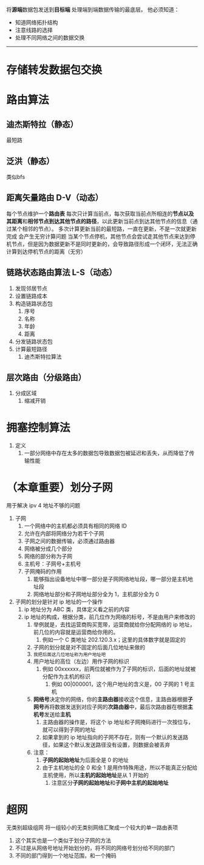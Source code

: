 将**源端**数据包发送到**目标端**
处理端到端数据传输的最底层。
他必须知道：
- 知道网络拓扑结构
- 注意线路的选择
- 处理不同网络之间的数据交换
- ---

# 存储转发数据包交换


# 路由算法
## 迪杰斯特拉（静态）
最短路
## 泛洪（静态）
类似bfs
## 距离矢量路由 D-V（动态）
每个节点维护一个**路由表**
每次只计算当前点，每次获取当前点所相连的**节点以及其距离**和**相邻节点到达其他节点的路径**，以此更新当前点到达其他节点的信息（通过某个相邻的节点）。
多次计算更新当前的最短路，一直在更新，不是一次就更新完成
会产生无穷计算问题
	当某个节点停机，其他节点会尝试走其他节点来达到停机节点，但是因为数据更新不是同时更新的，会导致路径形成一个闭环，无法正确计算到达停机节点的距离（无穷）
## 链路状态路由算法 L-S（动态）
1. 发现邻居节点
2. 设置链路成本
3. 构造链路状态包
	1. 序号
	2. 名称
	3. 年龄
	4. 距离
4. 分发链路状态包
5. 计算最短路径
	1. 迪杰斯特拉算法
## 层次路由（分级路由）
1. 分成区域
	1. 缩减开销



# 拥塞控制算法
1. 定义
	1. 一部分网络中存在太多的数据包导致数据包被延迟和丢失，从而降低了传输性能





# （本章重要）划分子网
用于解决 ipv 4 地址不够的问题
1. 子网
	1. 一个网络中的主机都必须具有相同的网络 ID
	2. 允许在内部将网络分为若干个子网
	3. 子网之间的数据传输，必须通过路由器
	4. 网络被分成几个部分
	5. 网络的部分称为子网
	6. 主机号：子网号+主机号 
	7. 子网掩码的作用
		1. 能够指出设备地址中哪一部分是子网网络地址段，哪一部分是主机地址段
		2. 网络地址部分和子网地址部分全为 1，主机部分全为 0
2. 子网的划分是针对 ip 地址的一个操作
	1. ip 地址分为 ABC 类，具体定义看之前的内容
	2. ip 地址的构成，根据分类，前几位作为网络的标号，不是由用户来修改的
		1. 举例就是，去找运营商购买宽带，运营商就给你分配网络的 ip 地址，前几位的内容就是运营商给你用的。
			1. 例如一个 C 类地址 202.120.3.x；这里的具体数字就是固定的
		2. 子网的划分就是对不固定的后面几位地址来做的
		3. `我把后面这几位地址称为用户地址吧`
		4. 用户地址的高位（左边）用作子网的标识
			1. 例如 00xxxxxx，前两位就被作为了子网的标识，后面的地址就被分配作为主机的标识
				1. 例如 00|000001，这个用户地址的含义是，00 子网的 1 号主机
		5. **网络号**决定你的网络，你的**主路由器**接收这个信息，主路由器根据**子网号**再将数据发送到对应子网的**次路由器**中，最后次路由器在根据**主机号**发送给**主机**
			1. 主路由器的操作是，将这个 ip 地址和子网掩码进行一次按位与，就可以得到子网的地址
			2. 如果拿到的 ip 地址指向的子网不存在，则有一个默认的发送路径，如果这个默认发送路径没有设置，则数据会被丢弃
		6. 注意：
			1. **子网的起始地址**为后面全是 0 的地址
			2. 由于主机地址的全 0 和全 1 是用作特殊用途，所以不能真正分配给主机使用，所以**主机的起始地址**是从 1 开始的 
				1. 注意区分**子网的起始地址**和**子网中主机的起始地址**


# 超网
无类别超级组网
将一组较小的无类别网络汇聚成一个较大的单一路由表项
1. 这个其实也是一个类似于划分子网的方法
2. 不过是从网络号地址开始划分的，将不同的网络号划分给不同的部门
3. 不同的部门得到一个地址范围，和一个掩码